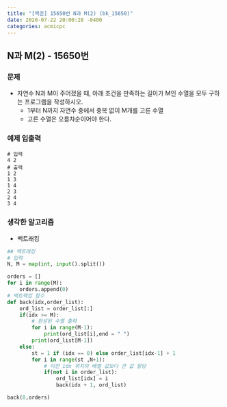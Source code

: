 ```yaml
---
title: "[백준] 15650번 N과 M(2) (bk_15650)"
date: 2020-07-22 20:00:28 -0400
categories: acmicpc
---
```



## N과 M(2) - 15650번

### 문제
- 자연수 N과 M이 주어졌을 때, 아래 조건을 만족하는 길이가 M인 수열을 모두 구하는 프로그램을 작성하시오.
    - 1부터 N까지 자연수 중에서 중복 없이 M개를 고른 수열
    - 고른 수열은 오름차순이어야 한다.

### 예제 입출력

```
# 입력
4 2
# 출력
1 2
1 3
1 4
2 3
2 4
3 4
```

### 생각한 알고리즘

- 백트래킹

```python
## 백트래킹
# 입력
N, M = map(int, input().split())

orders = []
for i in range(M):
    orders.append(0)
# 백트랙킹 함수
def back(idx,order_list):
    ord_list = order_list[:]
    if(idx >= M):
        # 완성된 수열 출력
        for i in range(M-1):
            print(ord_list[i],end = " ")
        print(ord_list[M-1])
    else:
        st = 1 if (idx == 0) else order_list[idx-1] + 1
        for i in range(st ,N+1):
            # 이전 idx 위치의 배열 값보다 큰 값 할당
            if(not i in order_list):
                ord_list[idx] = i
                back(idx + 1, ord_list)

back(0,orders)
```